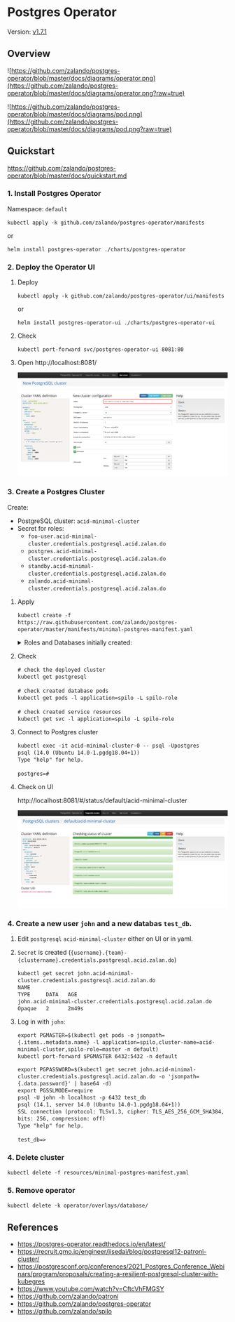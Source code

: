 # Postgres Operator

Version: [v1.7.1](https://github.com/zalando/postgres-operator/releases/tag/v1.7.1)

## Overview

![https://github.com/zalando/postgres-operator/blob/master/docs/diagrams/operator.png](https://github.com/zalando/postgres-operator/blob/master/docs/diagrams/operator.png?raw=true)

![https://github.com/zalando/postgres-operator/blob/master/docs/diagrams/pod.png](https://github.com/zalando/postgres-operator/blob/master/docs/diagrams/pod.png?raw=true)

## Quickstart
https://github.com/zalando/postgres-operator/blob/master/docs/quickstart.md

### 1. Install Postgres Operator

Namespace: `default`

```
kubectl apply -k github.com/zalando/postgres-operator/manifests
```

or

```
helm install postgres-operator ./charts/postgres-operator
```

### 2. Deploy the Operator UI

1. Deploy

    ```
    kubectl apply -k github.com/zalando/postgres-operator/ui/manifests
    ```

    or

    ```
    helm install postgres-operator-ui ./charts/postgres-operator-ui
    ```

1. Check

    ```
    kubectl port-forward svc/postgres-operator-ui 8081:80
    ```

1. Open http://localhost:8081/

    ![](postgres-operator-ui.png)
### 3. Create a Postgres Cluster

Create:
- PostgreSQL cluster: `acid-minimal-cluster`
- Secret for roles:
    - `foo-user.acid-minimal-cluster.credentials.postgresql.acid.zalan.do`
    - `postgres.acid-minimal-cluster.credentials.postgresql.acid.zalan.do`
    - `standby.acid-minimal-cluster.credentials.postgresql.acid.zalan.do`
    - `zalando.acid-minimal-cluster.credentials.postgresql.acid.zalan.do`

1. Apply

    ```
    kubectl create -f https://raw.githubusercontent.com/zalando/postgres-operator/master/manifests/minimal-postgres-manifest.yaml
    ```

    <details><summary>Roles and Databases initially created:</summary>

    yaml:

    ```yaml
      users:
        zalando:  # database owner
        - superuser
        - createdb
        foo_user: []  # role for application foo
      databases:
        foo: zalando  # dbname: owner
      preparedDatabases:
        bar: {}
    ```

    roles:

    ```
    \du
                                                         List of roles
        Role name    |                         Attributes                         |               Member of
    -----------------+------------------------------------------------------------+----------------------------------------
     admin           | Create DB, Cannot login                                    | {foo_user,zalando,bar_owner}
     bar_data_owner  | Cannot login                                               | {bar_data_writer,bar_data_reader}
     bar_data_reader | Cannot login                                               | {}
     bar_data_writer | Cannot login                                               | {bar_data_reader}
     bar_owner       | Cannot login                                               | {bar_writer,bar_data_owner,bar_reader}
     bar_reader      | Cannot login                                               | {}
     bar_writer      | Cannot login                                               | {bar_reader}
     foo_user        |                                                            | {}
     postgres        | Superuser, Create role, Create DB, Replication, Bypass RLS | {}
     robot_zmon      | Cannot login                                               | {}
     standby         | Replication                                                | {}
     zalando         | Superuser, Create DB                                       | {}
     zalandos        | Cannot login                                               | {}
    ```

    databases:

    ```
    \l
                                      List of databases
       Name    |   Owner   | Encoding |   Collate   |    Ctype    |   Access privileges
    -----------+-----------+----------+-------------+-------------+-----------------------
     bar       | bar_owner | UTF8     | en_US.utf-8 | en_US.utf-8 |
     foo       | zalando   | UTF8     | en_US.utf-8 | en_US.utf-8 |
     postgres  | postgres  | UTF8     | en_US.utf-8 | en_US.utf-8 |
     template0 | postgres  | UTF8     | en_US.utf-8 | en_US.utf-8 | =c/postgres          +
               |           |          |             |             | postgres=CTc/postgres
     template1 | postgres  | UTF8     | en_US.utf-8 | en_US.utf-8 | =c/postgres          +
               |           |          |             |             | postgres=CTc/postgres
    (5 rows)
    ```

    </details>

1. Check

    ```
    # check the deployed cluster
    kubectl get postgresql

    # check created database pods
    kubectl get pods -l application=spilo -L spilo-role

    # check created service resources
    kubectl get svc -l application=spilo -L spilo-role
    ```

1. Connect to Postgres cluster

    ```
    kubectl exec -it acid-minimal-cluster-0 -- psql -Upostgres
    psql (14.0 (Ubuntu 14.0-1.pgdg18.04+1))
    Type "help" for help.

    postgres=#
    ```

1. Check on UI

    http://localhost:8081/#/status/default/acid-minimal-cluster


    ![](postgres-operator-ui-cluster.png)


### 4. Create a new user `john` and a new databas `test_db`.

1. Edit `postgresql` `acid-minimal-cluster` either on UI or in yaml.

1. `Secret` is created (`{username}.{team}-{clustername}.credentials.postgresql.acid.zalan.do`)

    ```
    kubectl get secret john.acid-minimal-cluster.credentials.postgresql.acid.zalan.do
    NAME                                                             TYPE     DATA   AGE
    john.acid-minimal-cluster.credentials.postgresql.acid.zalan.do   Opaque   2      2m49s
    ```

1. Log in with `john`:

    ```
    export PGMASTER=$(kubectl get pods -o jsonpath={.items..metadata.name} -l application=spilo,cluster-name=acid-minimal-cluster,spilo-role=master -n default)
    kubectl port-forward $PGMASTER 6432:5432 -n default
    ```

    ```
    export PGPASSWORD=$(kubectl get secret john.acid-minimal-cluster.credentials.postgresql.acid.zalan.do -o 'jsonpath={.data.password}' | base64 -d)
    export PGSSLMODE=require
    psql -U john -h localhost -p 6432 test_db
    psql (14.1, server 14.0 (Ubuntu 14.0-1.pgdg18.04+1))
    SSL connection (protocol: TLSv1.3, cipher: TLS_AES_256_GCM_SHA384, bits: 256, compression: off)
    Type "help" for help.

    test_db=>
    ```

### 4. Delete cluster

```
kubectl delete -f resources/minimal-postgres-manifest.yaml
```

### 5. Remove operator

```
kubectl delete -k operator/overlays/database/
```

## References
- https://postgres-operator.readthedocs.io/en/latest/
- https://recruit.gmo.jp/engineer/jisedai/blog/postgresql12-patroni-cluster/
- https://postgresconf.org/conferences/2021_Postgres_Conference_Webinars/program/proposals/creating-a-resilient-postgresql-cluster-with-kubegres
- https://www.youtube.com/watch?v=CftcVhFMGSY
- https://github.com/zalando/patroni
- https://github.com/zalando/postgres-operator
- https://github.com/zalando/spilo
